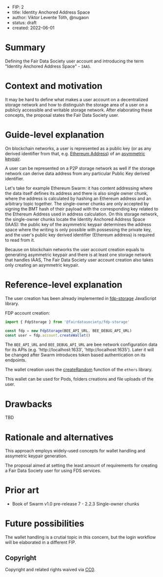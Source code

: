 - FIP: 2
- title: Identity Anchored Address Space
- author: Viktor Levente Tóth, @nugaon
- status: draft
- created: 2022-06-01

# Summary
Defining the Fair Data Society user account and introducing the term "Identity Anchored Address Space" - `IAAS`.

# Context and motivation
It may be hard to define what makes a user account on a decentralized storage network and how to distinguish the storage area of a user on a publicly accessible and writable storage network. After elaborating these concepts, the proposal states the Fair Data Society user.

# Guide-level explanation
On blockchain networks, a user is represented as a public key (or as any derived identifier from that, e.g. [Ethereum Address](https://ethereum.stackexchange.com/questions/3542/how-are-ethereum-addresses-generated)) of an [asymmetric keypair](https://en.wikipedia.org/wiki/Public-key_cryptography).

A user can be represented on a P2P storage network as well if the storage network can derive data address from any particular Public Key derived identifier.

Let's take for example Ethereum Swarm: it has content addressing where the data itself defines its address and there is also single owner chunk, where the address is calculated by hashing an Ethereum address and an arbitrary topic together.
The single-owner chunks are only accepted by signing the BMT hash of their payload with the corresponding key related to the Ethereum Address used in address calculation. 
On this storage network, the single-owner chunks locate the Identity Anchored Address Space (IAAS): the public key of the asymmetric keypair determines the address space where the writing is only possible with possessing the private key, and the user's public key derived identifier (Ethereum address) is required to read from it.

Because on blockchain networks the user account creation equals to generating asymmetric keypair and there is at least one storage network that handles IAAS, The Fair Data Society user account creation also takes only creating an asymmetric keypair.

# Reference-level explanation
The user creation has been already implemented in [fdp-storage](https://github.com/fairDataSociety/fdp-storage) JavaScript library.

FDP account creation:
```js
import { FdpStorage } from '@fairdatasociety/fdp-storage'

const fdp = new FdpStorage(BEE_API_URL, BEE_DEBUG_API_URL)
const user = fdp.account.createWallet()
```

The `BEE_API_URL` and `BEE_DEBUG_API_URL` are bee network configuration data for its APIs (e.g. 'http://localhost:1633', 'http://localhost:1635').
Later it will be changed after Swarm introduces token based authentication on its endpoints.

The wallet creation uses the [createRandom](https://docs.ethers.io/v5/api/signer/#Wallet-createRandom) function of the `ethers` library.

This wallet can be used for Pods, folders creations and file uploads of the user.

# Drawbacks
TBD

# Rationale and alternatives
This approach employs widely-used concepts for wallet handling and assymetric keypair generation.

The proposal aimed at setting the least amount of requirements for creating a Fair Data Society user for using FDS services.

# Prior art
- Book of Swarm v1.0 pre-release 7 - 2.2.3 Single-owner chunks 

# Future possibilities
The wallet handling is a crutial topic in this concern, but the login workflow will be elaborated in a different FIP.

## Copyright

Copyright and related rights waived via [CC0](https://creativecommons.org/publicdomain/zero/1.0/).
